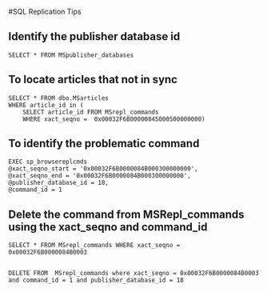 #SQL Replication Tips

## Identify the publisher database id
	SELECT * FROM MSpublisher_databases

## To locate articles that not in sync

	SELECT * FROM dbo.MSarticles
	WHERE article_id in (
	    SELECT article_id FROM MSrepl_commands
	    WHERE xact_seqno =  0x00032F6B00000845000500000000)

## To identify the problematic command 
	EXEC sp_browsereplcmds 
	@xact_seqno_start = '0x00032F6B0000084B000300000000', 
	@xact_seqno_end = '0x00032F6B0000084B000300000000',
	@publisher_database_id = 18,
	@command_id = 1


## Delete the command from MSRepl_commands using the xact_seqno and command_id
	SELECT * FROM MSrepl_commands WHERE xact_seqno = 0x00032F6B0000084B0003


	DELETE FROM  MSrepl_commands where xact_seqno = 0x00032F6B0000084B0003  and command_id = 1 and publisher_database_id = 18

